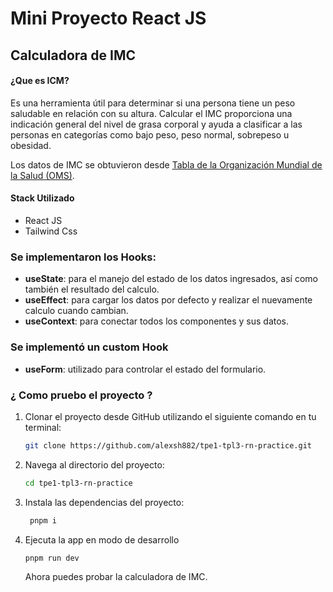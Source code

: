 # Mini Proyecto React JS

## Calculadora de IMC

#### ¿Que es ICM?

Es una herramienta útil para determinar si una persona tiene un peso saludable en relación con su altura. Calcular el IMC proporciona una indicación general del nivel de grasa corporal y ayuda a clasificar a las personas en categorías como bajo peso, peso normal, sobrepeso u obesidad.

Los datos de IMC se obtuvieron desde [Tabla de la Organización Mundial de la Salud (OMS)](https://www.enterat.com/salud/imc-indice-masa-corporal.php).

#### Stack Utilizado
- React JS
- Tailwind Css

### Se implementaron los Hooks:

- **useState**: para el manejo del estado de los datos ingresados, así como también el resultado del calculo.
- **useEffect**: para cargar los datos por defecto y realizar el nuevamente calculo cuando cambian.
- **useContext**: para conectar todos los componentes y sus datos.

### Se implementó un custom Hook
-  **useForm**: utilizado para controlar el estado del formulario.


### ¿ Como pruebo el proyecto ?

1. Clonar el proyecto desde GitHub utilizando el siguiente comando en tu terminal:

   ```bash
   git clone https://github.com/alexsh882/tpe1-tpl3-rn-practice.git
   ```

2. Navega al directorio del proyecto:

   ```bash
   cd tpe1-tpl3-rn-practice
   ```

3. Instala las dependencias del proyecto:

   ```bash
    pnpm i
   ```

4. Ejecuta la app en modo de desarrollo

   ```bash
   pnpm run dev
   ```

   Ahora puedes probar la calculadora de IMC.
